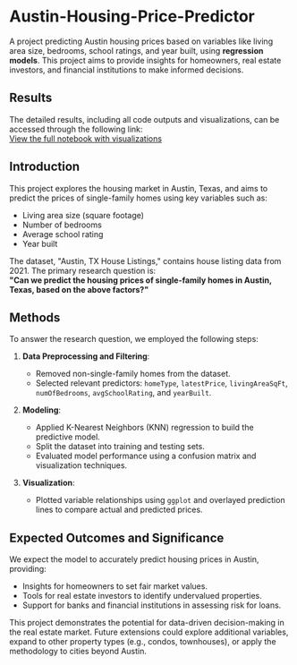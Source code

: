 # Austin-Housing-Price-Predictor
A project predicting Austin housing prices based on variables like living area size, bedrooms, school ratings, and year built, using **regression models**. This project aims to provide insights for homeowners, real estate investors, and financial institutions to make informed decisions.

## Results
The detailed results, including all code outputs and visualizations, can be accessed through the following link:  
[View the full notebook with visualizations](https://drive.google.com/file/d/1QRE4HaWTMqIztSZLyIJ7KFyqBUeTuyTg/view?usp=sharing)

## Introduction
This project explores the housing market in Austin, Texas, and aims to predict the prices of single-family homes using key variables such as:
- Living area size (square footage)
- Number of bedrooms
- Average school rating
- Year built

The dataset, "Austin, TX House Listings," contains house listing data from 2021. The primary research question is:  
**"Can we predict the housing prices of single-family homes in Austin, Texas, based on the above factors?"**

## Methods
To answer the research question, we employed the following steps:
1. **Data Preprocessing and Filtering**:
   - Removed non-single-family homes from the dataset.
   - Selected relevant predictors: `homeType`, `latestPrice`, `livingAreaSqFt`, `numOfBedrooms`, `avgSchoolRating`, and `yearBuilt`.

2. **Modeling**:
   - Applied K-Nearest Neighbors (KNN) regression to build the predictive model.
   - Split the dataset into training and testing sets.
   - Evaluated model performance using a confusion matrix and visualization techniques.

3. **Visualization**:
   - Plotted variable relationships using `ggplot` and overlayed prediction lines to compare actual and predicted prices.

## Expected Outcomes and Significance
We expect the model to accurately predict housing prices in Austin, providing:
- Insights for homeowners to set fair market values.
- Tools for real estate investors to identify undervalued properties.
- Support for banks and financial institutions in assessing risk for loans.

This project demonstrates the potential for data-driven decision-making in the real estate market. Future extensions could explore additional variables, expand to other property types (e.g., condos, townhouses), or apply the methodology to cities beyond Austin.
